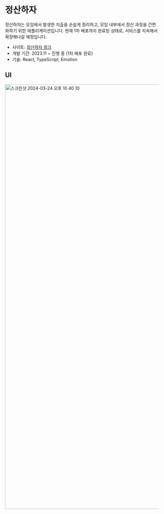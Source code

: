 # 정산하자

정산하자는 모임에서 발생한 지출을 손쉽게 정리하고, 모임 내부에서 정산 과정을 간편화하기 위한 애플리케이션입니다.
현재 1차 배포까지 완료된 상태로, 서비스를 지속해서 확장해나갈 예정입니다.

- 사이트: [정산하자 링크](https://settleup.site)
- 개발 기간: 2023.11 ~ 진행 중 (1차 배포 완료)
- 기술: React, TypeScript, Emotion

## UI

<img width="1388" alt="스크린샷 2024-03-24 오후 10 40 10" src="https://github.com/parkseonup/settleUp/assets/76897813/c6f7ef82-b376-40f1-8eea-a37f38726b41">
